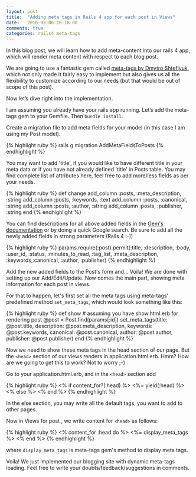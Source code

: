 ```yaml
---
layout: post
title:  "Adding meta tags in Rails 4 app for each post in Views"
date:   2016-03-06 10:18:00
comments: true
categories: rails4 meta-tags
---
```


In this blog post, we will learn how to add meta-content into our rails 4 app, which will render meta content with respect to each blog post. 

We are going to use a fantastic gem called [meta-tags by Dmytro Shteflyuk][gem-link], which not only made it fairly easy to implement but also gives us all the flexibility to customize according to our needs (but that would be out of scope of this post).

Now let’s dive right into the implementation. 

I am assuming you already have your rails app running. Let’s add the meta-tags gem to your Gemfile. Then `bundle install`.

Create a migration file to add meta fields for your model (in this case I am using my Post model).

{% highlight ruby %}
rails g migration AddMetaFieldsToPosts
{% endhighlight %}

You may want to add 'title', if you would like to have different title in your meta data or if you have not already defined 'title' in Posts table. You may find complete list of attributes here, feel free to add more/less fields as per your needs.

{% highlight ruby %}
def change
   add_column :posts, :meta_description, :string
   add_column :posts, :keywords, :text
   add_column :posts, :canonical, :string
   add_column :posts, :author, :string
   add_column :posts, :publisher, :string
end
{% endhighlight %}

You can find descriptions for all above added fields in the [Gem's documentation][doc-link] or by doing a quick Google search. Be sure to add all the newly added fields in strong parameters (Rails 4 :-))

{% highlight ruby %}
params.require(:post).permit(:title, :description, :body, :user_id, :status, :minutes_to_read, :tag_list, :meta_description, :keywords,:canonical, :author, :publisher)
{% endhighlight %}

Add the new added fields to the Post's form and... Voila! We are done with setting up our Add/Edit/Update. Now comes the main part, showing meta information for each post in views. 

For that to happen, let's first set all the meta tags using meta-tags' predefined method `set_meta_tags`, which would look something like this: 

{% highlight ruby %}
def show # assuming you have show.html.erb for rendering post
@post = Post.find(params[:id])
set_meta_tags(title: @post.title,
                     description: @post.meta_description,
                     keywords: @post.keywords,
                     canonical: @post.canonical,
                     author: @post.author,
                     publisher: @post.publisher)
end
{% endhighlight %}

Now we need to show these meta tags in the head section of our page. But the `<head>` section of our views renders in application.html.erb. Hmm? How are we going to get this to work? Not to worry ;-)

Go to your application.html.erb, and in the `<head>` section add

{% highlight ruby %}
<% if content_for?(:head) %>
    <%= yield(:head) %>
<% else %>
    <title>D Agarwal</title>
<% end %>
{% endhighlight %} 

In the else section, you may write all the default tags, you want to add to other pages. 

Now in Views for post , we write content for `<head>` as follows:

{% highlight ruby %}
<% content_for :head do %>
     <%= display_meta_tags %>
<% end %>
{% endhighlight %}

where `display_meta_tags` is meta-tags gem's method to display meta tags. 

Voila! We just implemented our blogging site with dynamic meta-tags loading. Feel free to write your doubts/feedback/suggestions in comments.

[gem-link]: https://github.com/kpumuk/meta-tags
[doc-link]: https://github.com/kpumuk/meta-tags